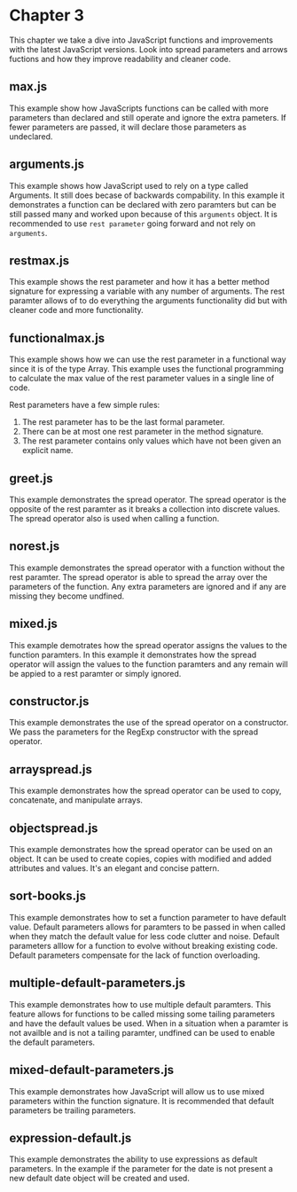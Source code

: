 # Chapter 3
This chapter we take a dive into JavaScript functions and improvements with the latest JavaScript versions. Look into spread parameters and arrows fuctions and how they improve readability and cleaner code.

## max.js
This example show how JavaScripts functions can be called with more parameters than declared and still operate and ignore the extra pameters. If fewer parameters are passed, it will declare those parameters as undeclared.

## arguments.js
This example shows how JavaScript used to rely on a type called Arguments. It still does becase of backwards compability. In this example it demonstrates a function can be declared with zero paramters but can be still passed many and worked upon because of this `arguments` object. It is recommended to use `rest parameter` going forward and not rely on `arguments`.

## restmax.js
This example shows the rest parameter and how it has a better method signature for expressing a variable with any number of arguments. The rest paramter allows of to do everything the arguments functionality did but with cleaner code and more functionality.

## functionalmax.js
This example shows how we can use the rest parameter in a functional way since it is of the type Array. This example uses the functional programming to calculate the max value of the rest parameter values in a single line of code.

Rest parameters have a few simple rules:
1. The rest parameter has to be the last formal parameter.
2. There can be at most one rest parameter in the method signature.
3. The rest parameter contains only values which have not been given an explicit name.

## greet.js
This example demonstrates the spread operator. The spread operator is the opposite of the rest paramter as it breaks a collection into discrete values. The spread operator also is used when calling a function.

## norest.js
This example demonstrates the spread operator with a function without the rest paramter. The spread operator is able to spread the array over the parameters of the function. Any extra parameters are ignored and if any are missing they become undfined.

## mixed.js
This example demotrates how the spread operator assigns the values to the function paramters. In this example it demonstrates how the spread operator will assign the values to the function paramters and any remain will be appied to a rest paramter or simply ignored.

## constructor.js
This example demonstrates the use of the spread operator on a constructor. We pass the parameters for the RegExp constructor with the spread operator.

## arrayspread.js
This example demonstrates how the spread operator can be used to copy, concatenate, and manipulate arrays.

## objectspread.js
This example demonstrates how the spread operator can be used on an object. It can be used to create copies, copies with modified and added attributes and values. It's an elegant and concise pattern.

## sort-books.js
This example demonstrates how to set a function parameter to have default value. Default parameters allows for paramters to be passed in when called when they match the default value for less code clutter and noise. Default parameters alllow for a function to evolve without breaking existing code. Default parameters compensate for the lack of function overloading.

## multiple-default-parameters.js
This example demonstrates how to use multiple default paramters. This feature allows for functions to be called missing some tailing parameters and have the default values be used. When in a situation when a paramter is not availble and is not a tailing paramter, undfined can be used to enable the default parameters.

## mixed-default-parameters.js
This example demonstrates how JavaScript will allow us to use mixed parameters within the function signature. It is recommended that default parameters be trailing parameters.

## expression-default.js
This example demonstrates the ability to use expressions as default parameters. In the example if the parameter for the date is not present a new default date object will be created and used.